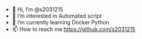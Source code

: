 - 👋 Hi, I’m @s2031215
- 👀 I’m interested in Automated script
- 🌱 I’m currently learning Docker Python
- 📫 How to reach me https://github.com/s2031215

<!---
s2031215/s2031215 is a ✨ special ✨ repository because its `README.md` (this file) appears on your GitHub profile.
You can click the Preview link to take a look at your changes.
--->
